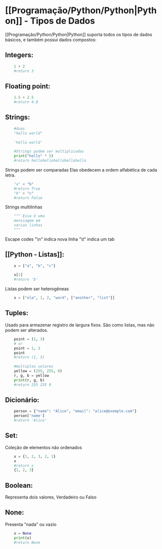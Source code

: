 # [[Programação/Python/Python|Python]] - Tipos de Dados
[[Programação/Python/Python|Python]] suporta todos os tipos de dados básicos, e também possui dados compostos:
## Integers:
```python
	1 + 2
	#return 3
```

## Floating point:
```python
	1.5 + 2.5
	#return 4.0
```

## Strings:
```python
	#duas
	"hello world"
	
	'hello world'
	
	#Strings podem ser multiplicadas
	print("hello" * 5)
	#return hellohellohellohellohello
```

Strings podem ser comparadas
Elas obedecem a ordem alfabética de cada letra.
```python
	"a" < "b"
	#return True
	"b" > "c"
	#return False
```

Strings multilinhas
```python
	""" Essa é uma
	menssagem em
	varias linhas
	"""
```

Escape codes
"\n" indica nova linha
"\t" indica um tab

## [[Python - Listas]]:
```python
	x = ["a", "b", "c"]
	
	x[1]
	#return 'b'
```
Listas podem ser heterogêneas
```python
	x = ["ola", 1, 2, "word", ["another", "list"]]
```

## Tuples:
Usado para armazenar registro de largura fixos. São como listas, mas não podem ser alterados.
```python
	point = (1, 3)
	# or
	point = 1, 3
	point
	#return (1, 3)
	
	#multiplos valores
	yellow = (255, 255, 0)
	r, g, b = yellow
	print(r, g, b)
	#return 255 255 0
```

## Dicionário:
```python
	person = {"name": "Alice", "email": "alice@exemple.com"}
	person['name']
	#return 'Alice'
```

## Set:
Coleção de elementos não ordenados
```python
	x = {1, 2, 3, 2, 1}
	x
	#return x
	{1, 2, 3}
```

## Boolean:
Representa dois valores, Verdadeiro ou Falso

## None:
Presenta "nada" ou vazio
```python
	x = None
	print(x)
	#return None
```